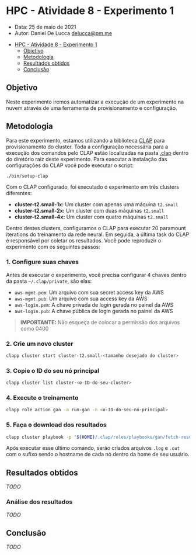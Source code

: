 # HPC - Atividade 8 - Experimento 1

- Data: 25 de maio de 2021
- Autor: Daniel De Lucca <delucca@pm.me>

* [HPC - Atividade 8 - Experimento 1](#)
  * [Objetivo](#objetivo)
  * [Metodologia](#metodologia)
  * [Resultados obtidos](#resultados-obtidos)
  * [Conclusão](#conclusao)

## Objetivo

Neste experimento iremos automatizar a execução de um experimento na nuvem através de uma ferramenta de provisionamento e configuração.

## Metodologia

Para este experimento, estamos utilizando a biblioteca [CLAP](https://github.com/lmcad-unicamp/CLAP) para provisionamento do cluster. Toda a configuração necessária para a execução dos comandos pelo CLAP estão localizadas na pasta [.clap](./.clap) dentro do diretório raiz deste experimento. Para executar a instalação das configurações do CLAP você pode executar o script:

```sh
./bin/setup-clap
```

Com o CLAP configurado, foi executado o experimento em três clusters diferentes:

* **cluster-t2.small-1x:** Um cluster com apenas uma máquina `t2.small`
* **cluster-t2.small-2x:** Um cluster com duas máquinas `t2.small`
* **cluster-t2.small-4x:** Um cluster com quatro máquinas `t2.small`

Dentro destes clusters, configuramos o CLAP para executar 20 paramount iterations do treinamento da rede neural. Em seguida, a última task do CLAP é responsável por coletar os resultados. Você pode reproduzir o experimento com os seguintes passos:

### 1. Configure suas chaves

Antes de executar o experimento, você precisa configurar 4 chaves dentro da pasta `~/.clap/private`, são elas:

* `aws-mgmt.pem`: Um arquivo com sua secret access key da AWS
* `aws-mgmt.pub`: Um arquivo com sua access key da AWS
* `aws-login.pem`: A chave privada de login gerada no painel da AWS
* `aws-login.pub`: A chave pública de login gerada no painel da AWS
> **IMPORTANTE:** Não esqueça de colocar a permissão dos arquivos como 0400

### 2. Crie um novo cluster

```sh
clapp cluster start cluster-t2.small-<tamanho desejado do cluster>
```

### 3. Copie o ID do seu nó principal

```sh
clapp cluster list cluster-<o-ID-do-seu-cluster>
```

### 4. Execute o treinamento

```sh
clapp role action gan -a run-gan -n <o-ID-do-seu-nó-principal>
```

### 5. Faça o download dos resultados

```sh
clapp cluster playbook -p "${HOME}/.clap/roles/playbooks/gan/fetch-result.yml" cluster-<ID-do-seu-cluster>
```

Após executar esse último comando, serão criados arquivos `.log` e `.out` com o sufixo sendo o hostname de cada nó dentro da home de seu usuário.

## Resultados obtidos

_TODO_

### Análise dos resultados

_TODO_

## Conclusão

_TODO_

